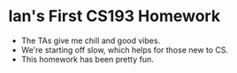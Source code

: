 # Ian's First CS193 Homework
- The TAs give me chill and good vibes.
- We're starting off slow, which helps for those new to CS.
- This homework has been pretty fun.

